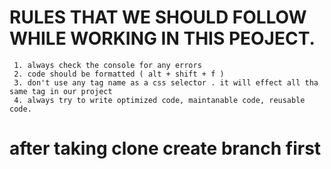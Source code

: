 # RULES THAT WE SHOULD FOLLOW WHILE WORKING IN THIS PEOJECT.
     1. always check the console for any errors
     2. code should be formatted ( alt + shift + f )
     3. don't use any tag name as a css selector . it will effect all tha same tag in our project
     4. always try to write optimized code, maintanable code, reusable code.

# after taking clone create branch first 